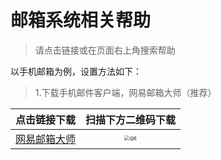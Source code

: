 # 邮箱系统相关帮助

> 请点击链接或在页面右上角搜索帮助

以手机邮箱为例，设置方法如下：

> 1.下载手机邮件客户端，网易邮箱大师（推荐）

|               点击链接下载               |                      扫描下方二维码下载                      |
| :--------------------------------------: | :----------------------------------------------------------: |
| [网易邮箱大师](https://mail.163.com/dqr) | <img src="file://C:/Users/Administrator/Documents/GitHub/wiki/wiki/database/%E9%82%AE%E7%AE%B1%E7%B3%BB%E7%BB%9F/QR.png?lastModify=1577589068" alt="QR" style="zoom:50%;" /> |